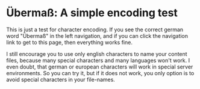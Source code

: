 # Übermaß: A simple encoding test

This is just a test for character encoding. If you see the correct german word "Übermaß" in the left navigation, and if you can click the navigation link to get to this page, then everything works fine. 

I still encourage you to use only english characters to name your content files, because many special characters and many languages won't work. I even doubt, that german or european characters will work in special server environments. So you can try it, but if it does not work, you only option is to avoid special characters in your file-names.